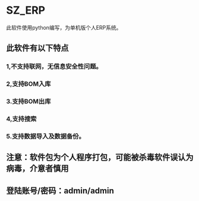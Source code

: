 # SZ_ERP
此软件使用python编写，为单机版个人ERP系统。
## 此软件有以下特点
### 1,不支持联网，无信息安全性问题。
### 2,支持BOM入库
### 3.支持BOM出库
### 4,支持搜索
### 5.支持数据导入及数据备份。

## 注意：软件包为个人程序打包，可能被杀毒软件误认为病毒，介意者慎用

## 登陆账号/密码：admin/admin
